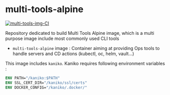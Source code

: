# multi-tools-alpine
[![multi-tools-img-CI](https://github.com/ixxeL-docker/multi-tools-alpine/actions/workflows/multi-tools-alpine-image.yml/badge.svg)](https://github.com/ixxeL-docker/multi-tools-alpine/actions/workflows/multi-tools-alpine-image.yml)

Repository dedicated to build Multi Tools Alpine image, which is a multi purpose image include most commonly used CLI tools

- `multi-tools-alpine` image : Container aiming at providing Ops tools to handle servers and CD actions (kubectl, oc, helm, vault...)

This image includes `kaniko`. Kaniko requires following environment variables :
```Dockerfile
ENV PATH="/kaniko:$PATH"
ENV SSL_CERT_DIR="/kaniko/ssl/certs"
ENV DOCKER_CONFIG="/kaniko/.docker/"
```
